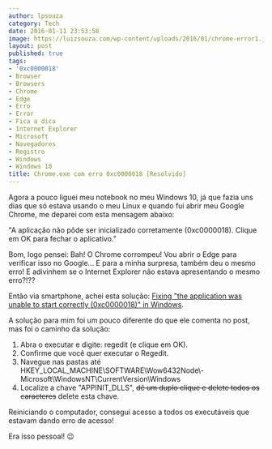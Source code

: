 ```yaml
---
author: lpsouza
category: Tech
date: 2016-01-11 23:53:58
image: https://luizsouza.com/wp-content/uploads/2016/01/chrome-error1.jpg
layout: post
published: true
tags:
- '0xc0000018'
- Browser
- Browsers
- Chrome
- Edge
- Erro
- Error
- Fica a dica
- Internet Explorer
- Microsoft
- Navegadores
- Registro
- Windows
- Windows 10
title: Chrome.exe com erro 0xc0000018 [Resolvido]
---
```


Agora a pouco liguei meu notebook no meu Windows 10, já que fazia uns dias que só estava usando o meu Linux e quando fui abrir meu Google Chrome, me deparei com esta mensagem abaixo:

"A aplicação não pôde ser inicializado corretamente (0xc0000018). Clique em OK para fechar o aplicativo."

Bom, logo pensei: Bah! O Chrome corrompeu! Vou abrir o Edge para verificar isso no Google... E para a minha surpresa, também deu o mesmo erro! E adivinhem se o Internet Explorer não estava apresentando o mesmo erro?!??

Então via smartphone, achei esta solução: [Fixing "the application was unable to start correctly (0xc0000018)" in Windows](http://www.ghacks.net/2015/10/16/fixing-the-application-was-unable-to-start-correctly-0xc0000018-in-windows/).

A solução para mim foi um pouco diferente do que ele comenta no post, mas foi o caminho da solução:

  1. Abra o executar e digite: regedit (e clique em OK).
  2. Confirme que você quer executar o Regedit.
  3. Navegue nas pastas até HKEY\_LOCAL\_MACHINE\SOFTWARE\Wow6432Node\­Microsoft\WindowsNT\CurrentVersion\Windo­­ws
  4. Localize a chave "APPINIT_DLLS", ~~dê um duplo clique e delete todos os caracteres~~ delete esta chave.

Reiniciando o computador, consegui acesso a todos os executáveis que estavam dando erro de acesso!

Era isso pessoal! 😉
